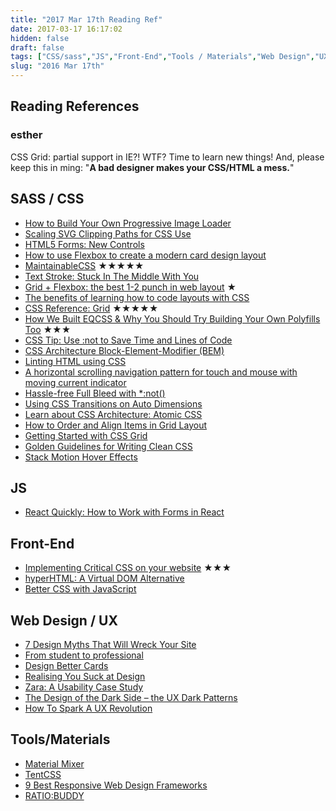 ```yaml
---
title: "2017 Mar 17th Reading Ref"
date: 2017-03-17 16:17:02
hidden: false
draft: false
tags: ["CSS/sass","JS","Front-End","Tools / Materials","Web Design","UX / UI"]
slug: "2016 Mar 17th"
---
```


## Reading References
### esther
CSS Grid: partial support in IE?! WTF?
Time to learn new things!
And, please keep this in ming: "**A bad designer makes your CSS/HTML a mess.**"

<!--more-->

## SASS / CSS

- [How to Build Your Own Progressive Image Loader](https://www.sitepoint.com/how-to-build-your-own-progressive-image-loader/)
- [Scaling SVG Clipping Paths for CSS Use](http://meyerweb.com/eric/thoughts/2017/02/24/scaling-svg-clipping-paths-for-css-use/)
- [HTML5 Forms: New Controls](https://www.sitepoint.com/html5-forms-new-controls/)
- [How to use Flexbox to create a modern card design layout](https://getflywheel.com/layout/how-to-use-flexbox-to-create-a-modern-card-design-layout/)
- [MaintainableCSS](http://maintainablecss.com/) ★★★★★
- [Text Stroke: Stuck In The Middle With You](https://css-tricks.com/text-stroke-stuck-middle/)
- [Grid + Flexbox: the best 1-2 punch in web layout](https://www.chenhuijing.com/blog/css-grid-flexbox-combo/) ★
- [The benefits of learning how to code layouts with CSS](http://jensimmons.com/post/feb-28-2017/benefits-learning-how-code-layouts-css)
- [CSS Reference: Grid](https://tympanus.net/codrops/css_reference/grid/) ★★★★★
- [How We Built EQCSS & Why You Should Try Building Your Own Polyfills Too](https://www.sitepoint.com/how-we-built-eqcss-why-you-should-try-building-your-own-polyfills-too/) ★★★
- [CSS Tip: Use :not to Save Time and Lines of Code](https://theboldreport.net/2017/02/css-tip-use-not-to-save-time-and-lines-of-code/)
- [CSS Architecture Block-Element-Modifier (BEM)](https://www.sitepoint.com/css-architecture-block-element-modifier-bem/)
- [Linting HTML using CSS](https://bitsofco.de/linting-html-using-css/)
- [A horizontal scrolling navigation pattern for touch and mouse with moving current indicator](https://benfrain.com/a-horizontal-scrolling-navigation-pattern-for-touch-and-mouse-with-moving-current-indicator/)
- [Hassle-free Full Bleed with *:not()](http://daverupert.com/2017/03/full-bleed-with-not/)
- [Using CSS Transitions on Auto Dimensions](https://css-tricks.com/using-css-transitions-auto-dimensions/)
- [Learn about CSS Architecture: Atomic CSS](https://www.sitepoint.com/atomic-css/)
- [How to Order and Align Items in Grid Layout](https://www.sitepoint.com/order-align-items-grid-layout/)
- [Getting Started with CSS Grid](https://css-tricks.com/getting-started-css-grid/)
- [Golden Guidelines for Writing Clean CSS](https://www.sitepoint.com/golden-guidelines-for-writing-clean-css/)
- [Stack Motion Hover Effects](https://tympanus.net/codrops/2017/03/15/stack-motion-hover-effects/)

## JS
- [React Quickly: How to Work with Forms in React](https://www.sitepoint.com/work-with-forms-in-react/)

## Front-End
- [Implementing Critical CSS on your website](https://nystudio107.com/blog/implementing-critical-css) ★★★
- [hyperHTML: A Virtual DOM Alternative](https://medium.com/@WebReflection/hyperhtml-a-virtual-dom-alternative-279db455ee0e#.og7bh2dsk)
- [Better CSS with JavaScript](https://medium.com/making-internets/better-css-with-javascript-88463deecf3#.ofrenzica)


## Web Design / UX
- [7 Design Myths That Will Wreck Your Site](http://www.webdesignerdepot.com/2017/03/7-design-myths-that-will-wreck-your-site/)
- [From student to professional](https://medium.muz.li/from-student-to-professional-2bccb86f77a2#.x2ita19gu)
- [Design Better Cards](https://uxdesign.cc/design-better-cards-c0d12ab581c4?ref=webdesignernews.com#.veaxnekgy)
- [Realising You Suck at Design](https://uxplanet.org/realising-you-suck-at-design-5d7d5437f4e1)
- [Zara: A Usability Case Study](https://uxdesign.cc/zara-a-usability-case-study-981b7ca93db8)
- [The Design of the Dark Side – the UX Dark Patterns](https://uxstudioteam.com/ux-blog/dark-pattern/)
- [How To Spark A UX Revolution](https://www.smashingmagazine.com/2017/03/spark-ux-revolution/)


## Tools/Materials
- [Material Mixer](https://www.sankk.in/material-mixer/)
- [TentCSS](https://css.sitetent.com/)
- [9 Best Responsive Web Design Frameworks](http://blog.templatetoaster.com/best-responsive-web-design-frameworks/)
- [RATIO:BUDDY](http://ratiobuddy.com/)
